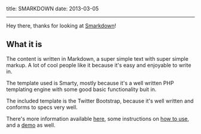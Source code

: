 title: SMARKDOWN
date: 2013-03-05

---

Hey there, thanks for looking at [Smarkdown][smarkdowngit]!

What it is
----------

The content is written in Markdown, a super simple text with
super simple markup. A lot of cool people like it because it's
easy and enjoyable to write in.

The template used is Smarty, mostly because it's a well written
PHP templating engine with some good basic functionality buit in.

The included template is the Twitter Bootstrap, because it's well
written and conforms to specs very well.

There's more information available [here](about), some instructions
on [how to use](howto), and a [demo][demo] as well.

[smarkdowngit]: https://github.com/saibotsivad/smarkdown "smarkdown git repo"
[markdown]: http://daringfireball.net/projects/markdown/ "Markdown specs"
[demo]: http://smarkdown.tobiaslabs.com "smarkdown demo"
